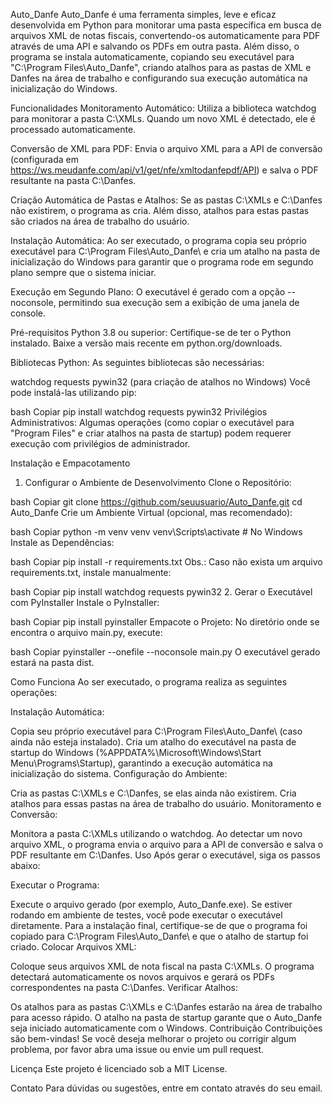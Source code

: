 Auto_Danfe
Auto_Danfe é uma ferramenta simples, leve e eficaz desenvolvida em Python para monitorar uma pasta específica em busca de arquivos XML de notas fiscais, convertendo-os automaticamente para PDF através de uma API e salvando os PDFs em outra pasta. Além disso, o programa se instala automaticamente, copiando seu executável para "C:\Program Files\Auto_Danfe", criando atalhos para as pastas de XML e Danfes na área de trabalho e configurando sua execução automática na inicialização do Windows.

Funcionalidades
Monitoramento Automático:
Utiliza a biblioteca watchdog para monitorar a pasta C:\XMLs. Quando um novo XML é detectado, ele é processado automaticamente.

Conversão de XML para PDF:
Envia o arquivo XML para a API de conversão (configurada em https://ws.meudanfe.com/api/v1/get/nfe/xmltodanfepdf/API) e salva o PDF resultante na pasta C:\Danfes.

Criação Automática de Pastas e Atalhos:
Se as pastas C:\XMLs e C:\Danfes não existirem, o programa as cria. Além disso, atalhos para estas pastas são criados na área de trabalho do usuário.

Instalação Automática:
Ao ser executado, o programa copia seu próprio executável para C:\Program Files\Auto_Danfe\ e cria um atalho na pasta de inicialização do Windows para garantir que o programa rode em segundo plano sempre que o sistema iniciar.

Execução em Segundo Plano:
O executável é gerado com a opção --noconsole, permitindo sua execução sem a exibição de uma janela de console.

Pré-requisitos
Python 3.8 ou superior:
Certifique-se de ter o Python instalado. Baixe a versão mais recente em python.org/downloads.

Bibliotecas Python:
As seguintes bibliotecas são necessárias:

watchdog
requests
pywin32 (para criação de atalhos no Windows)
Você pode instalá-las utilizando pip:

bash
Copiar
pip install watchdog requests pywin32
Privilégios Administrativos:
Algumas operações (como copiar o executável para "Program Files" e criar atalhos na pasta de startup) podem requerer execução com privilégios de administrador.

Instalação e Empacotamento
1. Configurar o Ambiente de Desenvolvimento
Clone o Repositório:

bash
Copiar
git clone https://github.com/seuusuario/Auto_Danfe.git
cd Auto_Danfe
Crie um Ambiente Virtual (opcional, mas recomendado):

bash
Copiar
python -m venv venv
venv\Scripts\activate  # No Windows
Instale as Dependências:

bash
Copiar
pip install -r requirements.txt
Obs.: Caso não exista um arquivo requirements.txt, instale manualmente:

bash
Copiar
pip install watchdog requests pywin32
2. Gerar o Executável com PyInstaller
Instale o PyInstaller:

bash
Copiar
pip install pyinstaller
Empacote o Projeto: No diretório onde se encontra o arquivo main.py, execute:

bash
Copiar
pyinstaller --onefile --noconsole main.py
O executável gerado estará na pasta dist.

Como Funciona
Ao ser executado, o programa realiza as seguintes operações:

Instalação Automática:

Copia seu próprio executável para C:\Program Files\Auto_Danfe\ (caso ainda não esteja instalado).
Cria um atalho do executável na pasta de startup do Windows (%APPDATA%\Microsoft\Windows\Start Menu\Programs\Startup), garantindo a execução automática na inicialização do sistema.
Configuração do Ambiente:

Cria as pastas C:\XMLs e C:\Danfes, se elas ainda não existirem.
Cria atalhos para essas pastas na área de trabalho do usuário.
Monitoramento e Conversão:

Monitora a pasta C:\XMLs utilizando o watchdog.
Ao detectar um novo arquivo XML, o programa envia o arquivo para a API de conversão e salva o PDF resultante em C:\Danfes.
Uso
Após gerar o executável, siga os passos abaixo:

Executar o Programa:

Execute o arquivo gerado (por exemplo, Auto_Danfe.exe).
Se estiver rodando em ambiente de testes, você pode executar o executável diretamente. Para a instalação final, certifique-se de que o programa foi copiado para C:\Program Files\Auto_Danfe\ e que o atalho de startup foi criado.
Colocar Arquivos XML:

Coloque seus arquivos XML de nota fiscal na pasta C:\XMLs.
O programa detectará automaticamente os novos arquivos e gerará os PDFs correspondentes na pasta C:\Danfes.
Verificar Atalhos:

Os atalhos para as pastas C:\XMLs e C:\Danfes estarão na área de trabalho para acesso rápido.
O atalho na pasta de startup garante que o Auto_Danfe seja iniciado automaticamente com o Windows.
Contribuição
Contribuições são bem-vindas! Se você deseja melhorar o projeto ou corrigir algum problema, por favor abra uma issue ou envie um pull request.

Licença
Este projeto é licenciado sob a MIT License.

Contato
Para dúvidas ou sugestões, entre em contato através do seu email.
